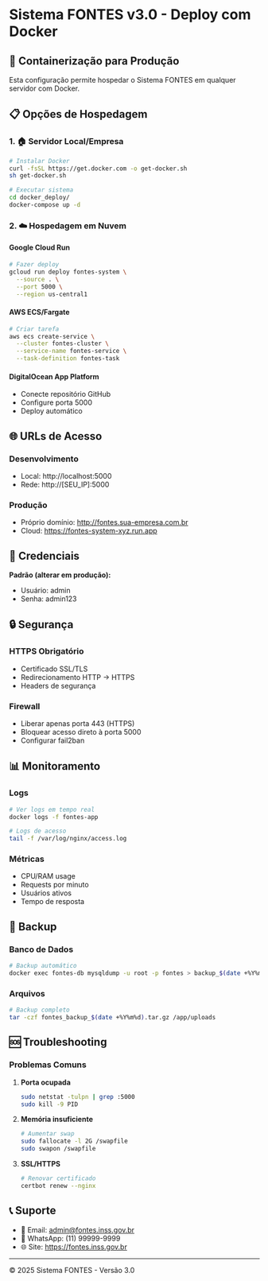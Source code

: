 # Sistema FONTES v3.0 - Deploy com Docker

## 🐳 Containerização para Produção

Esta configuração permite hospedar o Sistema FONTES em qualquer servidor com Docker.

## 📋 Opções de Hospedagem

### 1. 🏠 Servidor Local/Empresa
```bash
# Instalar Docker
curl -fsSL https://get.docker.com -o get-docker.sh
sh get-docker.sh

# Executar sistema
cd docker_deploy/
docker-compose up -d
```

### 2. ☁️ Hospedagem em Nuvem

#### Google Cloud Run
```bash
# Fazer deploy
gcloud run deploy fontes-system \
  --source . \
  --port 5000 \
  --region us-central1
```

#### AWS ECS/Fargate
```bash
# Criar tarefa
aws ecs create-service \
  --cluster fontes-cluster \
  --service-name fontes-service \
  --task-definition fontes-task
```

#### DigitalOcean App Platform
- Conecte repositório GitHub
- Configure porta 5000
- Deploy automático

## 🌐 URLs de Acesso

### Desenvolvimento
- Local: http://localhost:5000
- Rede: http://[SEU_IP]:5000

### Produção
- Próprio domínio: http://fontes.sua-empresa.com.br
- Cloud: https://fontes-system-xyz.run.app

## 👤 Credenciais

**Padrão (alterar em produção):**
- Usuário: admin
- Senha: admin123

## 🔒 Segurança

### HTTPS Obrigatório
- Certificado SSL/TLS
- Redirecionamento HTTP → HTTPS
- Headers de segurança

### Firewall
- Liberar apenas porta 443 (HTTPS)
- Bloquear acesso direto à porta 5000
- Configurar fail2ban

## 📊 Monitoramento

### Logs
```bash
# Ver logs em tempo real
docker logs -f fontes-app

# Logs de acesso
tail -f /var/log/nginx/access.log
```

### Métricas
- CPU/RAM usage
- Requests por minuto
- Usuários ativos
- Tempo de resposta

## 🔄 Backup

### Banco de Dados
```bash
# Backup automático
docker exec fontes-db mysqldump -u root -p fontes > backup_$(date +%Y%m%d).sql
```

### Arquivos
```bash
# Backup completo
tar -czf fontes_backup_$(date +%Y%m%d).tar.gz /app/uploads
```

## 🆘 Troubleshooting

### Problemas Comuns

1. **Porta ocupada**
   ```bash
   sudo netstat -tulpn | grep :5000
   sudo kill -9 PID
   ```

2. **Memória insuficiente**
   ```bash
   # Aumentar swap
   sudo fallocate -l 2G /swapfile
   sudo swapon /swapfile
   ```

3. **SSL/HTTPS**
   ```bash
   # Renovar certificado
   certbot renew --nginx
   ```

## 📞 Suporte

- 📧 Email: admin@fontes.inss.gov.br
- 📱 WhatsApp: (11) 99999-9999
- 🌐 Site: https://fontes.inss.gov.br

---
© 2025 Sistema FONTES - Versão 3.0

